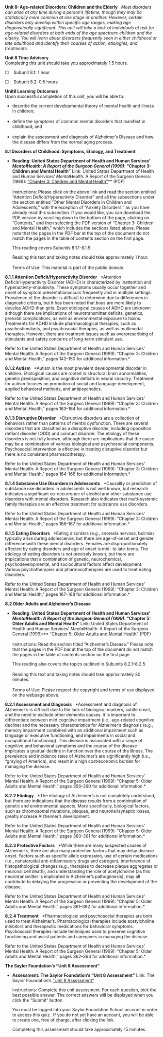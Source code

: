 **Unit 8: Age-related Disorders: Children and the Elderly** <span
id="8"></span> 
*Most disorders can arise at any time during a person’s lifetime, though
they may be statistically more common at one stage or another. However,
certain disorders only develop within specific age ranges, making age
diagnostically significant. This unit will take a look at individuals at
risk for age-related disorders at both ends of the age spectrum:
children and the elderly. You will learn about disorders frequently seen
in either childhood or late adulthood and identify their courses of
action, etiologies, and treatments.*

**Unit 8 Time Advisory**  
Completing this unit should take you approximately 1.5 hours.  
  
 ☐    Subunit 8.1: 1 hour  
  
 ☐    Subunit 8.2: 0.5 hours

**Unit8 Learning Outcomes**  
Upon successful completion of this unit, you will be able to:  
-   describe the current developmental theory of mental health and
    illness in children;  
      
-   define the symptoms of common mental disorders that manifest in
    childhood; and  
      
-   explain the assessment and diagnosis of Alzheimer’s Disease and how
    the disease differs from the normal aging process.

**8.1 Disorders of Childhood: Symptoms, Etiology, and Treatment** <span
id="8.1"></span> 
-   **Reading: United States Department of Health and Human Services’
    *MentalHealth: A Report of the Surgeon General (1999)*: “Chapter 3:
    Children and Mental Health”**
    Link: United States Department of Health and Human Services’
    *Mental*Health: A Report of the Surgeon General (1999): [“Chapter 3:
    Children and Mental
    Health”](http://www.saylor.org/site/wp-content/uploads/2011/07/psych205-ch3.pdf)**
    (PDF)  
        
     Instructions: Please click on the above link and read the section
    entitled “Attention Deficit/Hyperactivity Disorder” and all the
    subsections under the section entitled “Other Mental Disorders in
    Children and Adolescents,” with the exception of “Anxiety
    Disorders,” as you have already read this subsection. If you would
    like, you can download the PDF version by scrolling down to the
    bottom of the page, clicking on “Contents,” and then selecting the
    PDF version of “Chapter 3: Children and Mental Health,” which
    includes the sections listed above. Please note that the pages in
    the PDF bar at the top of the document do not match the pages in the
    table of contents section on the first page.   
      
     This reading covers Subunits 8.1.1–8.1.5.  
      
     Reading this text and taking notes should take approximately 1
    hour.  
        
     Terms of Use: This material is part of the public domain. 

**8.1.1 Attention Deficit/Hyperactivity Disorder** <span
id="8.1.1"></span> 
*Attention Deficit/Hyperactivity Disorder (ADHD) is characterized by
inattention and hyperactivity-impulsivity. These symptoms usually occur
together and onset of symptom presentationoccurs frequently and in
multiple settings. Prevalence of the disorder is difficult to determine
due to differences in diagnostic criteria, but it has been noted that
boys are more likely to develop ADHD than girls. Exact etiological
causes of ADHD are unknown although there are implications of
neurotransmitter deficits, genetics, prenatal complications, as well as
environmental exposure to toxins. Treatments for ADHD include
pharmacological therapies, such as psychostimulants, and psychosocial
therapies, as well as multimodal therapies. However, there are treatment
issues such as overprescribing of stimulants and safety concerns of
long-term stimulant use.  
  
 Refer to the United States Department of Health and Human Services’
Mental Health: A Report of the Surgeon General (1999): “Chapter 3:
Children and Mental Health,” pages 142–150 for additional information.*

**8.1.2 Autism** <span id="8.1.2"></span> 
*Autism is the most prevalent developmental disorder in children.
Etiological causes are rooted in structural brain abnormalities, genetic
predisposition, and cognitive deficits in neural circuitry. Treatment
for autism focuses on promotion of social and language development,
applied behavioral methods, and antipsychotics.  
  
 Refer to the United States Department of Health and Human Services’
Mental Health: A Report of the Surgeon General (1999): “Chapter 3:
Children and Mental Health,” pages 163–164 for additional information.*

**8.1.3 Disruptive Disorder** <span id="8.1.3"></span> 
*Disruptive disorders are a collection of behaviors rather than patterns
of mental dysfunction. There are several disorders that are classified
as a disruptive disorder, including opposition defiant disorder (ODD)
and conduct disorder. The etiology of these disorders is not fully
known, although there are implications that the cause may be a
combination of various biological and psychosocial components.
Psychosocial intervention is effective in treating disruptive disorder
but there is no consistent pharmacotherapy.  
  
 Refer to the United States Department of Health and Human Services’
Mental Health: A Report of the Surgeon General (1999): “Chapter 3:
Children and Mental Health,” pages 164–166 for additional information.*

**8.1.4 Substance Use Disorders in Adolescents** <span
id="8.1.4"></span> 
*Causality or prediction of substance use disorders in adolescents is
not well known, but research indicates a significant co-occurrence of
alcohol and other substance use disorders with mental disorders.
Research also indicates that multi-systemic family therapies are an
effective treatment for substance use disorders.  
  
 Refer to the United States Department of Health and Human Services’
Mental Health: A Report of the Surgeon General (1999): “Chapter 3:
Children and Mental Health,” pages 166–167 for additional information.*

**8.1.5 Eating Disorders** <span id="8.1.5"></span> 
*Eating disorders (e.g., anorexia nervosa, bulimia) typically arise
during adolescence, but there are age-of-onset and gender
differenceswith these mental disorders. Females are disproportionately
affected by eating disorders and age of onset is mid- to late-teens. The
etiology of eating disorders is not precisely known, but there are
implications that a combination of genetic, neurochemical,
psychodevelopmental, and sociocultural factors affect development.
Various psychotherapies and pharmacotherapies are used to treat eating
disorders.  
  
 Refer to the United States Department of Health and Human Services’
Mental Health: A Report of the Surgeon General (1999): “Chapter 3:
Children and Mental Health,” pages 167–168 for additional information.*

**8.2 Older Adults and Alzheimer’s Disease** <span id="8.2"></span> 
-   **Reading: United States Department of Health and Human Services’
    *MentalHealth: A Report of the Surgeon General (1999)*: "Chapter 5:
    Older Adults and Mental Health"**
    Link: United States Department of Health and Human Services’
    *Mental*Health: A Report of the Surgeon General (1999):** ["Chapter
    5: Older Adults and Mental
    Health"](http://www.saylor.org/site/wp-content/uploads/2011/07/psych205-ch5.pdf) (PDF)  
        
     Instructions: Read the section titled “Alzheimer’s Disease.” Please
    note that the pages in the PDF bar at the top of the document do not
    match the pages in the table of contents section on the first
    page.   
      
     This reading also covers the topics outlined in Subunits
    8.2.1–8.2.5.  
        
     Reading this text and taking notes should take approximately 30
    minutes.  
        
     Terms of Use: Please respect the copyright and terms of use
    displayed on the webpage above.

**8.2.1 Assessment and Diagnosis** <span id="8.2.1"></span> 
*Assessment and diagnosis of Alzheimer’s is difficult due to the lack of
biological markers, subtle onset, and the need to exclude other dementia
causes. It is important to differentiate between mild cognitive
impairment (i.e., age-related cognitive decline) and the necessary
characteristics for Alzheimer’s diagnosis (e.g., memory impairment
combined with an additional impairment such as language or executive
functioning, and impairments in social and occupational functioning).
This disease is associated with a range of cognitive and behavioral
symptoms and the course of the disease implicates a gradual decline in
function over the course of the illness. The prevalence and incidence
rates of Alzheimer’s are significantly high (i.e., “graying of America),
and result in a high cost/economic burden for managing the disease.  
  
 Refer to the United States Department of Health and Human Services’
Mental Health: A Report of the Surgeon General (1999): “Chapter 5: Older
Adults and Mental Health,” pages 356–360 for additional information.*

**8.2.2 Etiology** <span id="8.2.2"></span> 
*The etiology of Alzheimer’s is not completely understood, but there are
indications that the disease results from a combination of genetic and
environmental aspects. More specifically, biological factors, such as
chromosomal mutations, plaques, and neuronal/synaptic losses, greatly
increase Alzheimer’s development.  
  
 Refer to the United States Department of Health and Human Services’
Mental Health: A Report of the Surgeon General (1999): “Chapter 5: Older
Adults and Mental Health,” pages 360–361 for additional information.*

**8.2.3 Protective Factors** <span id="8.2.3"></span> 
*While there are many suspected causes of Alzheimer’s, there are also
many protective factors that may delay disease onset. Factors such as
specific allele expression, use of certain medications (i.e.,
nonsteroidal anti-inflammatory drugs and estrogen), interference of
histopathological changes (e.g., therapies to decrease plaque aggregates
or neuronal cell death), and understanding the role of acetylcholine (as
this neurotransmitter is implicated in Alzheimer’s pathogenesis), may
all contribute to delaying the progression or preventing the development
of the disease.  
  
 Refer to the United States Department of Health and Human Services’
Mental Health: A Report of the Surgeon General (1999): “Chapter 5: Older
Adults and Mental Health,” pages 361–362 for additional information.*

**8.2.4 Treatment** <span id="8.2.4"></span> 
*Pharmacological and psychosocial therapies are both used to treat
Alzheimer’s. Pharmacological therapies include acetylcholine inhibitors
and therapeutic medications for behavioral symptoms. Psychosocial
therapies include techniques used to preserve cognitive functioning and
assist patients and caregivers in managing the disease.  
  
 Refer to the United States Department of Health and Human Services’
Mental Health: A Report of the Surgeon General (1999): “Chapter 5: Older
Adults and Mental Health,” pages 362–364 for additional information.*

**The Saylor Foundation’s “Unit 8 Assessment”** <span
id="8.2.5"></span> 
-   **Assessment: The Saylor Foundation’s “Unit 8 Assessment”**
    Link: The Saylor Foundation’s [“Unit 8
    Assessment”](http://school.saylor.org/mod/quiz/view.php?id=1427)  
      
     Instructions: Complete this unit assessment. For each question,
    pick the best possible answer. The correct answers will be displayed
    when you click the "Submit" button.  
      
     You must be logged into your Saylor Foundation School account in
    order to access this quiz.  If you do not yet have an account, you
    will be able to create one, free of charge, after clicking the
    link.  
      
     Completing this assessment should take approximately 15 minutes.


